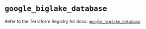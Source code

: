 # `google_biglake_database`

Refer to the Terraform Registry for docs: [`google_biglake_database`](https://registry.terraform.io/providers/hashicorp/google/6.18.0/docs/resources/biglake_database).
